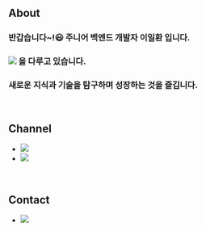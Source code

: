## About
### 반갑습니다~!😃 주니어 백엔드 개발자 이일환 입니다.
### <img src="https://img.shields.io/badge/Spring-6DB33F?style=flat-square&logo=Spring&logoColor=white"/> 을 다루고 있습니다.
### 새로운 지식과 기술을 탐구하며 성장하는 것을 즐깁니다.

<br/>

## Channel
- <a href="https://velog.io/@pppp0722" target="_blank"><img src="https://img.shields.io/badge/Blog-27c999?style=flat-square&logo=Velog&logoColor=white"/></a>
- <a href="https://ilhwanee.notion.site/dc8953f616444b89a3419da1c9cd2ebe" target="_blank"><img src="https://img.shields.io/badge/Notion-000000?style=flat-square&logo=Notion&logoColor=white"/></a>

<br/>

## Contact
- <a href="mailto:dev_ilhwanee@naver.com" target="_blank"><img src="https://img.shields.io/badge/Mail-03C75A?style=flat-square&logo=Gmail&logoColor=white"/></a>
